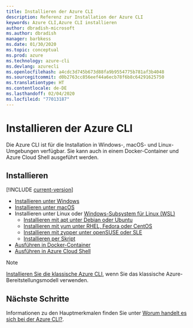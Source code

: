 ```yaml
---
title: Installieren der Azure CLI
description: Referenz zur Installation der Azure CLI
keywords: Azure CLI,Azure CLI installieren
author: dbradish-microsoft
ms.author: dbradish
manager: barbkess
ms.date: 01/30/2020
ms.topic: conceptual
ms.prod: azure
ms.technology: azure-cli
ms.devlang: azurecli
ms.openlocfilehash: a4cdc3d745b673d88fa9b9554775b781af3b4048
ms.sourcegitcommit: d0b2763cc856eef44a6ecb78f6b8c64291625750
ms.translationtype: HT
ms.contentlocale: de-DE
ms.lasthandoff: 02/04/2020
ms.locfileid: "77013187"
---
```

# <a name="install-the-azure-cli"></a>Installieren der Azure CLI

Die Azure CLI ist für die Installation in Windows-, macOS- und Linux-Umgebungen verfügbar.  Sie kann auch in einem Docker-Container und Azure Cloud Shell ausgeführt werden.

## <a name="install"></a>Installieren

[!INCLUDE [current-version](includes/current-version.md)]

* [Installieren unter Windows](install-azure-cli-windows.md)
* [Installieren unter macOS](install-azure-cli-macos.md)
* Installieren unter Linux oder [Windows-Subsystem für Linux (WSL)](/windows/wsl/about)
  * [Installieren mit apt unter Debian oder Ubuntu](install-azure-cli-apt.md)
  * [Installieren mit yum unter RHEL, Fedora oder CentOS](install-azure-cli-yum.md)
  * [Installieren mit zypper unter openSUSE oder SLE ](install-azure-cli-zypper.md)
  * [Installieren per Skript](install-azure-cli-linux.md)
* [Ausführen in Docker-Container](run-azure-cli-docker.md)
* [Ausführen in Azure Cloud Shell](/azure/cloud-shell/quickstart)

> [!NOTE]
> [Installieren Sie die klassische Azure CLI](install-classic-cli.md), wenn Sie das klassische Azure-Bereitstellungsmodell verwenden.

## <a name="next-steps"></a>Nächste Schritte

Informationen zu den Hauptmerkmalen finden Sie unter [Worum handelt es sich bei der Azure CLI?](what-is-azure-cli.md).
